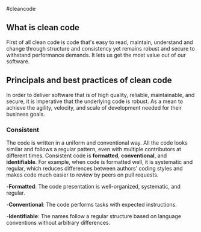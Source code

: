 #cleancode

## What is clean code
First of all clean code is code that's easy to read, maintain, understand and change through structure and consistency yet remains robust and secure to withstand performance demands. It lets us get the most value out of our software.

## Principals and best practices of clean code
In order to deliver software that is of high quality, reliable, maintainable, and secure, it is imperative that the underlying code is robust. As a mean to achieve the agility, velocity, and scale of development needed for their business goals. 

### Consistent
The code is written in a uniform and conventional way. All the code looks similar and follows a regular pattern, even with multiple contributors at different times. Consistent code is **formatted**, **conventional**, and **identifiable**. For example, when code is formatted well, it is systematic and regular, which reduces differences between authors’ coding styles and makes code much easier to review by peers on pull requests.

-**Formatted**: The code presentation is well-organized, systematic, and regular.

-**Conventional**: The code performs tasks with expected instructions.

-**Identifiable**: The names follow a regular structure based on language conventions without arbitrary differences.


